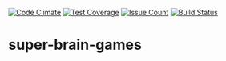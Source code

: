 [![Code Climate](https://codeclimate.com/github/antonshwab/project-lvl1-s89/badges/gpa.svg)](https://codeclimate.com/github/antonshwab/project-lvl1-s89)
[![Test Coverage](https://codeclimate.com/github/antonshwab/project-lvl1-s89/badges/coverage.svg)](https://codeclimate.com/github/antonshwab/project-lvl1-s89/coverage)
[![Issue Count](https://codeclimate.com/github/antonshwab/project-lvl1-s89/badges/issue_count.svg)](https://codeclimate.com/github/antonshwab/project-lvl1-s89)
[![Build Status](https://travis-ci.org/antonshwab/project-lvl1-s89.svg?branch=master)](https://travis-ci.org/antonshwab/project-lvl1-s89)
# super-brain-games

